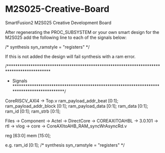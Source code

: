 # M2S025-Creative-Board
SmartFusion2 M2S025 Creative Development Board


After regenerating the PROC_SUBSYSTEM or your own smart design for the M2S025 add
the following line to each of the signals below:

   /* synthesis syn_ramstyle = "registers" */

If this is not added the design will fail synthesis with a ram error.

/********************************************************************************************
* Signals 
********************************************************************************************/

CoreRISCV_AXI4 -> Top.v
ram_payload_addr_beat [0:1]; 
ram_payload_addr_block [0:1]; 
ram_payload_data [0:1]; 
ram_data [0:1];
ram_id [0:1];
ram_strb [0:1]; 


Files  -> Component -> Actel -> DirectCore -> COREAXITOAHBL -> 3.0.101 -> rtl -> vlog -> core -> 
CoreAXItoAHB_RAM_syncWrAsyncRd.v

reg    [63:0]  mem [15:0];


e.g. ram_id [0:1];   /* synthesis syn_ramstyle = "registers" */
